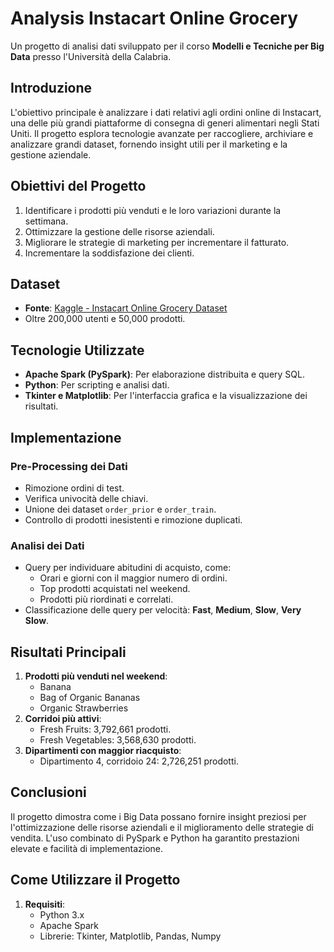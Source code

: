 # Analysis Instacart Online Grocery

Un progetto di analisi dati sviluppato per il corso **Modelli e Tecniche per Big Data** presso l'Università della Calabria.

## Introduzione

L'obiettivo principale è analizzare i dati relativi agli ordini online di Instacart, una delle più grandi piattaforme di consegna di generi alimentari negli Stati Uniti. Il progetto esplora tecnologie avanzate per raccogliere, archiviare e analizzare grandi dataset, fornendo insight utili per il marketing e la gestione aziendale.

## Obiettivi del Progetto

1. Identificare i prodotti più venduti e le loro variazioni durante la settimana.
2. Ottimizzare la gestione delle risorse aziendali.
3. Migliorare le strategie di marketing per incrementare il fatturato.
4. Incrementare la soddisfazione dei clienti.

## Dataset

- **Fonte**: [Kaggle - Instacart Online Grocery Dataset](https://www.kaggle.com/datasets/yasserh/instacart-online-grocery-basket-analysis-dataset)
- Oltre 200,000 utenti e 50,000 prodotti.

## Tecnologie Utilizzate

- **Apache Spark (PySpark)**: Per elaborazione distribuita e query SQL.
- **Python**: Per scripting e analisi dati.
- **Tkinter e Matplotlib**: Per l'interfaccia grafica e la visualizzazione dei risultati.

## Implementazione

### Pre-Processing dei Dati
- Rimozione ordini di test.
- Verifica univocità delle chiavi.
- Unione dei dataset `order_prior` e `order_train`.
- Controllo di prodotti inesistenti e rimozione duplicati.

### Analisi dei Dati
- Query per individuare abitudini di acquisto, come:
  - Orari e giorni con il maggior numero di ordini.
  - Top prodotti acquistati nel weekend.
  - Prodotti più riordinati e correlati.
- Classificazione delle query per velocità: **Fast**, **Medium**, **Slow**, **Very Slow**.

## Risultati Principali

1. **Prodotti più venduti nel weekend**: 
   - Banana
   - Bag of Organic Bananas
   - Organic Strawberries
2. **Corridoi più attivi**:
   - Fresh Fruits: 3,792,661 prodotti.
   - Fresh Vegetables: 3,568,630 prodotti.
3. **Dipartimenti con maggior riacquisto**:
   - Dipartimento 4, corridoio 24: 2,726,251 prodotti.

## Conclusioni

Il progetto dimostra come i Big Data possano fornire insight preziosi per l'ottimizzazione delle risorse aziendali e il miglioramento delle strategie di vendita. L'uso combinato di PySpark e Python ha garantito prestazioni elevate e facilità di implementazione.

## Come Utilizzare il Progetto

1. **Requisiti**:
   - Python 3.x
   - Apache Spark
   - Librerie: Tkinter, Matplotlib, Pandas, Numpy

